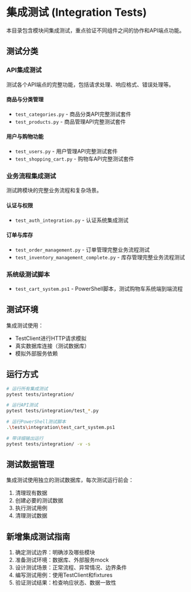 # 集成测试 (Integration Tests)

本目录包含模块间集成测试，重点验证不同组件之间的协作和API端点功能。

## 测试分类

### API集成测试
测试各个API端点的完整功能，包括请求处理、响应格式、错误处理等。

#### 商品与分类管理
- `test_categories.py` - 商品分类API完整测试套件
- `test_products.py` - 商品管理API完整测试套件

#### 用户与购物功能  
- `test_users.py` - 用户管理API完整测试套件
- `test_shopping_cart.py` - 购物车API完整测试套件

### 业务流程集成测试
测试跨模块的完整业务流程和复杂场景。

#### 认证与权限
- `test_auth_integration.py` - 认证系统集成测试

#### 订单与库存
- `test_order_management.py` - 订单管理完整业务流程测试  
- `test_inventory_management_complete.py` - 库存管理完整业务流程测试

### 系统级测试脚本
- `test_cart_system.ps1` - PowerShell脚本，测试购物车系统端到端流程

## 测试环境

集成测试使用：
- TestClient进行HTTP请求模拟
- 真实数据库连接（测试数据库）
- 模拟外部服务依赖

## 运行方式

```bash
# 运行所有集成测试
pytest tests/integration/

# 运行API测试
pytest tests/integration/test_*.py

# 运行PowerShell测试脚本
.\tests\integration\test_cart_system.ps1

# 带详细输出运行
pytest tests/integration/ -v -s
```

## 测试数据管理

集成测试使用独立的测试数据库，每次测试运行前会：
1. 清理现有数据
2. 创建必要的测试数据
3. 执行测试用例
4. 清理测试数据

## 新增集成测试指南

1. 确定测试边界：明确涉及哪些模块
2. 准备测试环境：数据库、外部服务mock
3. 设计测试场景：正常流程、异常情况、边界条件
4. 编写测试用例：使用TestClient和fixtures
5. 验证测试结果：检查响应状态、数据一致性